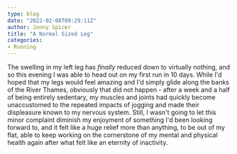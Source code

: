 ```yaml
---
type: blog
date: "2022-02-08T09:29:11Z"
author: Jonny Spicer
title: "A Normal Sized Leg"
categories:
- Running
---
```

The swelling in my left leg has *finally* reduced down to virtually nothing, and so this evening I was able to head out on my first run in 10 days. While I'd hoped that my legs would feel amazing and I'd simply glide along the banks of the River Thames, obviously that did not happen - after a week and
a half of being entirely sedentary, my muscles and joints had quickly become unaccustomed to the repeated impacts of jogging and made their displeasure known to my nervous system. Still, I wasn't going to let this minor complaint diminish my enjoyment of something I'd been looking forward to, and it
felt like a huge relief more than anything, to be out of my flat, able to keep working on the cornerstone of my mental and physical health again after what felt like an eternity of inactivity.
